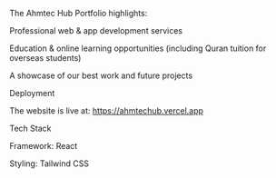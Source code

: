 The Ahmtec Hub Portfolio highlights:

Professional web & app development services

Education & online learning opportunities (including Quran tuition for overseas students)

A showcase of our best work and future projects

Deployment

The website is live at:
https://ahmtechub.vercel.app

Tech Stack

Framework: React 

Styling: Tailwind CSS

